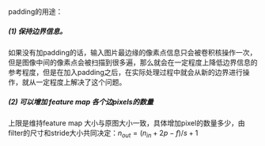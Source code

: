 

padding的用途：

##### (1) 保持边界信息。

如果没有加padding的话，输入图片最边缘的像素点信息只会被卷积核操作一次，但是图像中间的像素点会被扫描到很多遍，那么就会在一定程度上降低边界信息的参考程度，但是在加入padding之后，在实际处理过程中就会从新的边界进行操作，就从一定程度上解决了这个问题。



##### (2) 可以增加 feature map 各个边pixels的数量

上限是维持feature map 大小与原图大小一致，具体增加pixel的数量多少，由filter的尺寸和stride大小共同决定：$n_{out}=(n_{in} +2p-f)/s+1$

